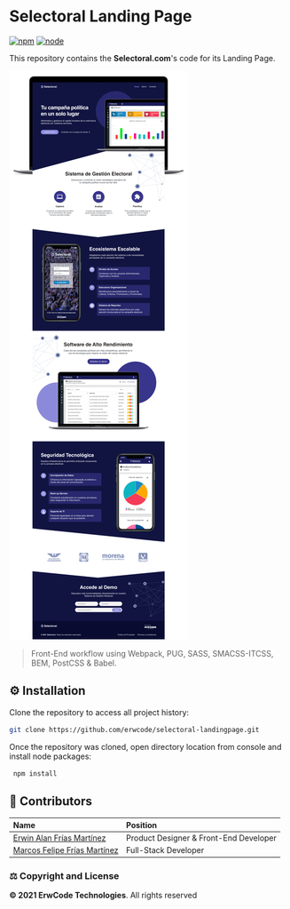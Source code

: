# Selectoral Landing Page

[![npm][npm]][npm-url]
[![node][node]][node-url]

This repository contains the **Selectoral.com**'s code for its Landing Page.

![Hubb LP Mockup](./src/images/mockup.png)

> Front-End workflow using Webpack, PUG, SASS, SMACSS-ITCSS, BEM, PostCSS & Babel.

## ⚙️ Installation

Clone the repository to access all project history:

```sh
git clone https://github.com/erwcode/selectoral-landingpage.git
```

Once the repository was cloned, open directory location from console and install node packages:

```sh
 npm install
```

## 🍻 Contributors

| Name                                                           | Position                                   |
|:---------------------------------------------------------------|:-------------------------------------------|
| [Erwin Alan Frías Martínez](https://github.com/erwinfriasmtz)  | Product Designer & Front-End Developer     |
| [Marcos Felipe Frías Martínez](https://github.com/Marcos-Frias)| Full-Stack Developer                       |


### ⚖️ Copyright and License

**© 2021 ErwCode Technologies**. All rights reserved

[npm]: https://img.shields.io/npm/v/webpack.svg
[npm-url]: https://npmjs.com/package/webpack

[node]: https://img.shields.io/node/v/webpack.svg
[node-url]: https://nodejs.org